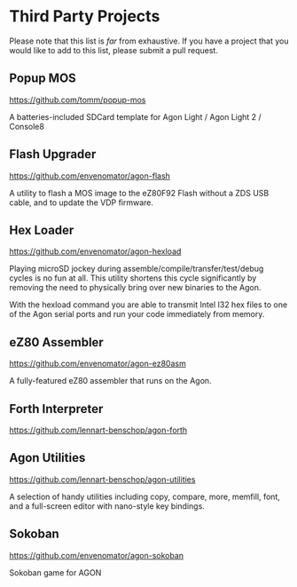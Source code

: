 # Third Party Projects

Please note that this list is _far_ from exhaustive. If you have a project that you would like to add to this list, please submit a pull request.


## Popup MOS

https://github.com/tomm/popup-mos

A batteries-included SDCard template for Agon Light / Agon Light 2 / Console8

## Flash Upgrader

https://github.com/envenomator/agon-flash

A utility to flash a MOS image to the eZ80F92 Flash without a ZDS USB cable, and to update the VDP firmware.

## Hex Loader

https://github.com/envenomator/agon-hexload

Playing microSD jockey during assemble/compile/transfer/test/debug cycles is no fun at all. This utility shortens this cycle significantly by removing the need to physically bring over new binaries to the Agon.

With the hexload command you are able to transmit Intel I32 hex files to one of the Agon serial ports and run your code immediately from memory.

## eZ80 Assembler

https://github.com/envenomator/agon-ez80asm

A fully-featured eZ80 assembler that runs on the Agon.

## Forth Interpreter

https://github.com/lennart-benschop/agon-forth

## Agon Utilities

https://github.com/lennart-benschop/agon-utilities

A selection of handy utilities including copy, compare, more, memfill, font, and a full-screen editor with nano-style key bindings.

## Sokoban

https://github.com/envenomator/agon-sokoban

Sokoban game for AGON

